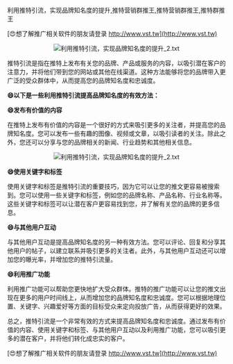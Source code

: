利用推特引流，实现品牌知名度的提升,推特营销群推王,推特营销群推王,推特群推王

[😍想了解推广相关软件的朋友请登录 http://www.vst.tw](http://www.vst.tw)

 <center><img src="https://vst.tw/MP4/tuiguang/png/4.png" alt="利用推特引流，实现品牌知名度的提升_2.txt"></center>

推特引流是指在推特上发布有关您的品牌、产品或服务的内容，以吸引潜在客户的注意力，并将他们带到您的网站或其他在线渠道。这种方法能够将您的品牌带入更广泛的受众群体中，从而提高您的品牌知名度和忠诚度。

**😄以下是一些利用推特引流提高品牌知名度的有效方法：**

**😄发布有价值的内容**

在推特上发布有价值的内容是一个很好的方式来吸引更多的关注者，并提高您的品牌知名度。您可以发布一些有趣的图像、视频或文章，以吸引读者的关注。除此之外，您还可以分享与您的品牌相关的新闻、行业趋势和其他相关信息。

 <center><img src="https://vst.tw/MP4/tuiguang/png/6.png" alt="利用推特引流，实现品牌知名度的提升_2.txt"></center>

**😄使用关键字和标签**

使用关键字和标签是推特引流的重要技巧，因为它可以让您的推文更容易被搜索到。您可以使用一些关键字和标签，例如您的品牌名称、产品名称、行业名称等。这些关键字和标签可以让潜在客户更容易找到您，并了解有关您的品牌的更多信息。

**😄与其他用户互动**

与其他用户互动是提高品牌知名度的另一种有效方法。您可以评论、回复和分享其他用户的帖子，以建立联系并吸引更多的关注者。此外，与其他用户互动还可以增加您的曝光率，并增加您的推特引流量。

**😄利用推广功能**

利用推广功能可以帮助您更快地扩大受众群体。推特的推广功能可以让您的推文出现在更多的用户时间线上，从而增加您的品牌知名度和忠诚度。您可以根据地理位置、关键字、兴趣爱好等方面的目标受众来定向投放广告，从而获得更好的效果。

总之，推特引流是一个非常有效的方式来提高品牌知名度和忠诚度。通过发布有价值的内容、使用关键字和标签、与其他用户互动以及利用推广功能，您可以吸引更多的潜在客户，并将他们转化成忠实的客户。

[😍想了解推广相关软件的朋友请登录 http://www.vst.tw](http://www.vst.tw)



